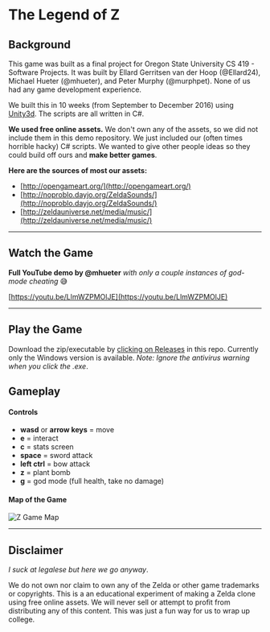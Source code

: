 # The Legend of Z

## Background

This game was built as a final project for Oregon State University CS 419 - Software Projects.
It was built by Ellard Gerritsen van der Hoop (@Ellard24), Michael Hueter (@mhueter), and Peter Murphy (@murphpet). None of us had any game development experience.

We built this in 10 weeks (from September to December 2016) using [Unity3d](https://unity3d.com/). The scripts are all written in C#.

**We used free online assets.** We don't own any of the assets, so we did not include them in this demo repository. We just included our (often times horrible hacky) C# scripts. We wanted to give other people ideas so they could build off ours and **make better games**.


**Here are the sources of most our assets:**

- [http://opengameart.org/](http://opengameart.org/)
- [http://noproblo.dayjo.org/ZeldaSounds/](http://noproblo.dayjo.org/ZeldaSounds/)
- [http://zeldauniverse.net/media/music/](http://zeldauniverse.net/media/music/)

---

## Watch the Game

**Full YouTube demo by @mhueter** _with only a couple instances of god-mode cheating_ :sweat_smile: 

[https://youtu.be/LlmWZPMOlJE](https://youtu.be/LlmWZPMOlJE)

---

## Play the Game 

Download the zip/executable by [clicking on Releases](https://github.com/mhueter/legend-of-z/releases) in this repo. Currently only the Windows version is available.
_Note: Ignore the antivirus warning when you click the .exe_.

## Gameplay

#### Controls

- **wasd** or **arrow keys** = move
- **e** = interact
- **c** = stats screen
- **space** = sword attack
- **left ctrl** = bow attack
- **z** = plant bomb
- **g** = god mode (full health, take no damage)

#### Map of the Game

![Z Game Map](https://raw.githubusercontent.com/mhueter/legend-of-z/master/map.png)

---

## Disclaimer

_I suck at legalese but here we go anyway_.


We do not own nor claim to own any of the Zelda or other game trademarks or copyrights. This is a an educational experiment of making a Zelda clone using free online assets.
We will never sell or attempt to profit from distributing any of this content. This was just a fun way for us to wrap up college.
